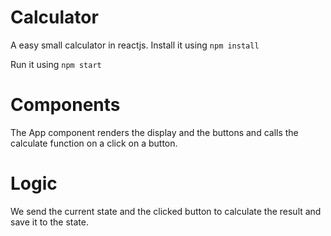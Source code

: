 # Calculator
A easy small calculator in reactjs.
Install it using 
`npm install`

Run it using
`npm start`

# Components
The App component renders the display and the buttons and calls the 
calculate function on a click on a button.

# Logic
We send the current state and the clicked button to calculate the
result and save it to the state.
